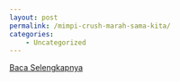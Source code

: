 ```yaml
---
layout: post
permalink: /mimpi-crush-marah-sama-kita/
categories:
    - Uncategorized
---
```


[Baca Selengkapnya](/08)